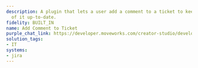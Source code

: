 ```yaml
---
description: A plugin that lets a user add a comment to a ticket to keep the status
  of it up-to-date.
fidelity: BUILT_IN
name: Add Comment to Ticket
purple_chat_link: https://developer.moveworks.com/creator-studio/developer-tools/purple-chat/?conversation=%7B%22startTimestamp%22%3A%2211%3A43%2BAM%22%2C%22messages%22%3A%5B%7B%22role%22%3A%22user%22%2C%22parts%22%3A%5B%7B%22richText%22%3A%22%3Cp%3EI+need+to+add+a+comment+to+IT-48469%3C%2Fp%3E%22%7D%5D%7D%2C%7B%22role%22%3A%22assistant%22%2C%22parts%22%3A%5B%7B%22reasoningSteps%22%3A%5B%7B%22status%22%3A%22success%22%2C%22richText%22%3A%22%3Cp%3EWorking+on%3A+%5C%22Add+a+comment+to+IT-48469%5C%22%3C%2Fp%3E%22%7D%2C%7B%22status%22%3A%22success%22%2C%22richText%22%3A%22%3Cp%3EFinding+IT-48469%3C%2Fp%3E%22%7D%5D%7D%2C%7B%22richText%22%3A%22%3Cp%3ETo+add+a+comment+to+your+ticket+about+your+laptop+refresh+%28%3Cstrong%3EIT-48469%3C%2Fstrong%3E%29%2C+I+need+you+to+provide+the+comment+you+would+like+to+include.%3C%2Fp%3E%22%7D%2C%7B%22citations%22%3A%5B%7B%22connectorName%22%3A%22jira%22%2C%22citationTitle%22%3A%22IT-48469%22%7D%5D%7D%5D%7D%2C%7B%22role%22%3A%22user%22%2C%22parts%22%3A%5B%7B%22richText%22%3A%22%3Cp%3ECould+I+get+this+laptop+expedited%3F+I+am+going+on+a+trip+on+Friday+and+would+like+to+work+during+my+travel.%3C%2Fp%3E%22%7D%5D%7D%2C%7B%22role%22%3A%22assistant%22%2C%22parts%22%3A%5B%7B%22richText%22%3A%22%3Cp%3EPlease+confirm+the+comment+for+your+ticket.%3C%2Fp%3E%5Cn%3Cul%3E%5Cn++%3Cli%3E%3Cstrong%3ETicket%3A+%3C%2Fstrong%3EIT-48469%3C%2Fli%3E%5Cn++%3Cli%3E%3Cstrong%3EComment%3A+%3C%2Fstrong%3EPlease+expedite+the+laptop+refresh+for+delivery+by+Friday.+I+am+going+on+a+trip.%3C%2Fli%3E%5Cn%3C%2Ful%3E%22%7D%2C%7B%22buttons%22%3A%5B%7B%22style%22%3A%22filled%22%2C%22buttonText%22%3A%22Submit%22%7D%2C%7B%22style%22%3A%22outlined%22%2C%22buttonText%22%3A%22Edit+Request%22%7D%2C%7B%22style%22%3A%22outlined%22%2C%22buttonText%22%3A%22Cancel%22%7D%5D%7D%5D%7D%2C%7B%22role%22%3A%22user%22%2C%22parts%22%3A%5B%7B%22richText%22%3A%22%3Cp%3ELooks+good.%3C%2Fp%3E%22%7D%5D%7D%2C%7B%22role%22%3A%22assistant%22%2C%22parts%22%3A%5B%7B%22richText%22%3A%22%3Cp%3EGreat%2C+I%27ve+added+your+comment+to+%3Cstrong%3EIT-48469%3C%2Fstrong%3E%3C%2Fp%3E%22%7D%2C%7B%22citations%22%3A%5B%7B%22connectorName%22%3A%22jira%22%2C%22citationTitle%22%3A%22IT-48469%22%7D%5D%7D%5D%7D%5D%7D
solution_tags:
- IT
systems:
- jira
---
```

